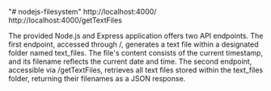 "# nodejs-filesystem" 
http://localhost:4000/
http://localhost:4000/getTextFiles

The provided Node.js and Express application offers two API endpoints. The first endpoint, accessed through /, generates a text file within a designated folder named text_files. The file's content consists of the current timestamp, and its filename reflects the current date and time. The second endpoint, accessible via /getTextFiles, retrieves all text files stored within the text_files folder, returning their filenames as a JSON response.